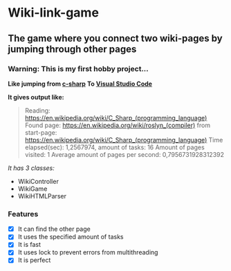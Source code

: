 # Wiki-link-game
## The game where you connect two wiki-pages by jumping through other pages
### Warning: This is my first hobby project...

**Like jumping from [c-sharp](https://en.wikipedia.org/wiki/C_Sharp_(programming_language))**
**To [Visual Studio Code](https://en.wikipedia.org/wiki/Visual_Studio_Code)**

__It gives output like:__
>Reading: https://en.wikipedia.org/wiki/C_Sharp_(programming_language)
>Found page: https://en.wikipedia.org/wiki/roslyn_(compiler) from start-page: https://en.wikipedia.org/wiki/C_Sharp_(programming_language)
>Time elapsed(sec): 1,2567974, amount of tasks: 16
>Amount of pages visited: 1
>Average amount of pages per second: 0,7956731928312392

*It has 3 classes:*
- WikiController
- WikiGame
- WikiHTMLParser

### Features
- [x] It can find the other page
- [x] It uses the specified amount of tasks
- [x] It is fast
- [x] It uses lock to prevent errors from multithreading
- [x] It is perfect
